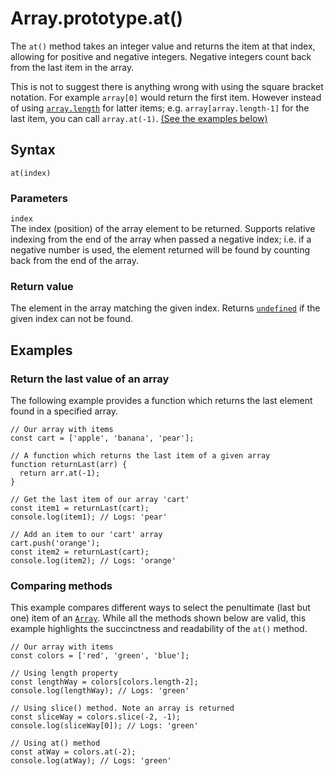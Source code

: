 Array.prototype.at()
====================

The `at()` method takes an integer value and returns the item at that index, allowing for positive and negative integers. Negative integers count back from the last item in the array.

This is not to suggest there is anything wrong with using the square bracket notation. For example `array[0]` would return the first item. However instead of using [`array.length`](length) for latter items; e.g. `array[array.length-1]` for the last item, you can call `array.at(-1)`. [(See the examples below)](#examples)

Syntax
------

    at(index)

### Parameters

`index`  
The index (position) of the array element to be returned. Supports relative indexing from the end of the array when passed a negative index; i.e. if a negative number is used, the element returned will be found by counting back from the end of the array.

### Return value

The element in the array matching the given index. Returns [`undefined`](../undefined) if the given index can not be found.

Examples
--------

### Return the last value of an array

The following example provides a function which returns the last element found in a specified array.

    // Our array with items
    const cart = ['apple', 'banana', 'pear'];

    // A function which returns the last item of a given array
    function returnLast(arr) {
      return arr.at(-1);
    }

    // Get the last item of our array 'cart'
    const item1 = returnLast(cart);
    console.log(item1); // Logs: 'pear'

    // Add an item to our 'cart' array
    cart.push('orange');
    const item2 = returnLast(cart);
    console.log(item2); // Logs: 'orange'

### Comparing methods

This example compares different ways to select the penultimate (last but one) item of an [`Array`](../array). While all the methods shown below are valid, this example highlights the succinctness and readability of the `at()` method.

    // Our array with items
    const colors = ['red', 'green', 'blue'];

    // Using length property
    const lengthWay = colors[colors.length-2];
    console.log(lengthWay); // Logs: 'green'

    // Using slice() method. Note an array is returned
    const sliceWay = colors.slice(-2, -1);
    console.log(sliceWay[0]); // Logs: 'green'

    // Using at() method
    const atWay = colors.at(-2);
    console.log(atWay); // Logs: 'green'
